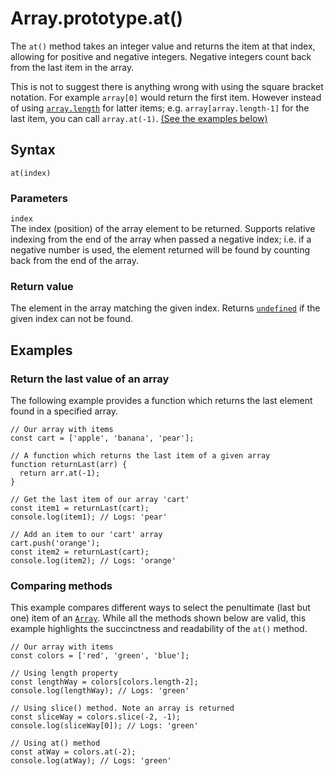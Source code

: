 Array.prototype.at()
====================

The `at()` method takes an integer value and returns the item at that index, allowing for positive and negative integers. Negative integers count back from the last item in the array.

This is not to suggest there is anything wrong with using the square bracket notation. For example `array[0]` would return the first item. However instead of using [`array.length`](length) for latter items; e.g. `array[array.length-1]` for the last item, you can call `array.at(-1)`. [(See the examples below)](#examples)

Syntax
------

    at(index)

### Parameters

`index`  
The index (position) of the array element to be returned. Supports relative indexing from the end of the array when passed a negative index; i.e. if a negative number is used, the element returned will be found by counting back from the end of the array.

### Return value

The element in the array matching the given index. Returns [`undefined`](../undefined) if the given index can not be found.

Examples
--------

### Return the last value of an array

The following example provides a function which returns the last element found in a specified array.

    // Our array with items
    const cart = ['apple', 'banana', 'pear'];

    // A function which returns the last item of a given array
    function returnLast(arr) {
      return arr.at(-1);
    }

    // Get the last item of our array 'cart'
    const item1 = returnLast(cart);
    console.log(item1); // Logs: 'pear'

    // Add an item to our 'cart' array
    cart.push('orange');
    const item2 = returnLast(cart);
    console.log(item2); // Logs: 'orange'

### Comparing methods

This example compares different ways to select the penultimate (last but one) item of an [`Array`](../array). While all the methods shown below are valid, this example highlights the succinctness and readability of the `at()` method.

    // Our array with items
    const colors = ['red', 'green', 'blue'];

    // Using length property
    const lengthWay = colors[colors.length-2];
    console.log(lengthWay); // Logs: 'green'

    // Using slice() method. Note an array is returned
    const sliceWay = colors.slice(-2, -1);
    console.log(sliceWay[0]); // Logs: 'green'

    // Using at() method
    const atWay = colors.at(-2);
    console.log(atWay); // Logs: 'green'
